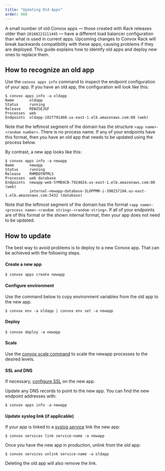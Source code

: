 ```yaml
---
title: "Updating Old Apps"
order: 900
---
```


A small number of old Convox apps — those created with Rack releases older than `20160223211445` — have a different load balancer configuration than what is used in current apps. Upcoming changes to Convox Rack will break backwards compatibility with these apps, causing problems if they are deployed. This guide explains how to identify old apps and deploy new ones to replace them.

## How to recognize an old app

Use the `convox apps info` command to inspect the endpoint configuration of your app. If you have an old app, the configuration will look like this:

```
$ convox apps info -a oldapp
Name       oldapp
Status     running
Release    REWZSEJGF
Processes  web
Endpoints  oldapp-1027791460.us-east-1.elb.amazonaws.com:80 (web)
```

Note that the leftmost segment of the domain has the structure `<app name>-<random number>`. There is no process name. If any of your endpoints have this format, then you have an old app that needs to be updated using the process below.

By contrast, a new app looks like this:

```
$ convox apps info -a newapp
Name       newapp
Status     running
Release    RHMDDYNTMLS
Processes  web database
Endpoints  newapp-web-5YMD4CB-7924824.us-east-1.elb.amazonaws.com:80 (web)
           internal-newapp-database-3LOPPMR-i-390257104.us-east-1.elb.amazonaws.com:5432 (database)
```

Note that the leftmost segment of the domain has the format `<app name>-<process name>-<random string>-<random-string>`. If all of your endpoints are of this format or the shown internal format, then your app does not need to be updated.

## How to update

The best way to avoid problems is to deploy to a new Convox app. That can be achieved with the following steps.

#### Create a new app

```
$ convox apps create newapp
```

#### Configure environment

Use the command below to copy environment variables from the old app to the new app.

```
$ convox env -a oldapp | convox env set -a newapp
```

#### Deploy

```
$ convox deploy -a newapp
```

#### Scale

Use the [convox scale command](/docs/scaling) to scale the newapp processes to the desired levels.

#### SSL and DNS

If necessary, [configure SSL](/docs/ssl/) on the new app.

Update any DNS records to point to the new app. You can find the new endpoint addresses with:

```
$ convox apps info -a newapp
```

#### Update syslog link (if applicable)

If your app is linked to a [syslog service](/docs/syslog) link the new app:

```
$ convox services link service-name -a newapp
```

Once you have the new app in production, unlink from the old app:

```
$ convox services unlink service-name -a oldapp
```

Deleting the old app will also remove the link.
